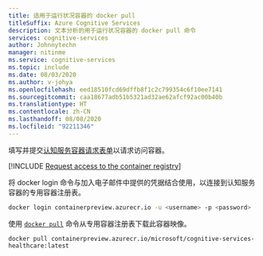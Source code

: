 ```yaml
---
title: 适用于运行状况容器的 docker pull
titleSuffix: Azure Cognitive Services
description: 文本分析的用于运行状况容器的 docker pull 命令
services: cognitive-services
author: Johnnytechn
manager: nitinme
ms.service: cognitive-services
ms.topic: include
ms.date: 08/03/2020
ms.author: v-johya
ms.openlocfilehash: eed18510fcd69dffb8f1c2c799354c6f10ee7141
ms.sourcegitcommit: caa18677adb51b5321ad32ae62afcf92ac00b40b
ms.translationtype: HT
ms.contentlocale: zh-CN
ms.lasthandoff: 08/08/2020
ms.locfileid: "92211346"
---
```

填写并提交[认知服务容器请求表单](https://aka.ms/cognitivegate)以请求访问容器。

[!INCLUDE [Request access to the container registry](../../../../includes/cognitive-services-containers-request-access-only.md)]

将 docker login 命令与加入电子邮件中提供的凭据结合使用，以连接到认知服务容器的专用容器注册表。

```bash
docker login containerpreview.azurecr.io -u <username> -p <password>
```

使用 [`docker pull`](https://docs.docker.com/engine/reference/commandline/pull/) 命令从专用容器注册表下载此容器映像。

```
docker pull containerpreview.azurecr.io/microsoft/cognitive-services-healthcare:latest
```

